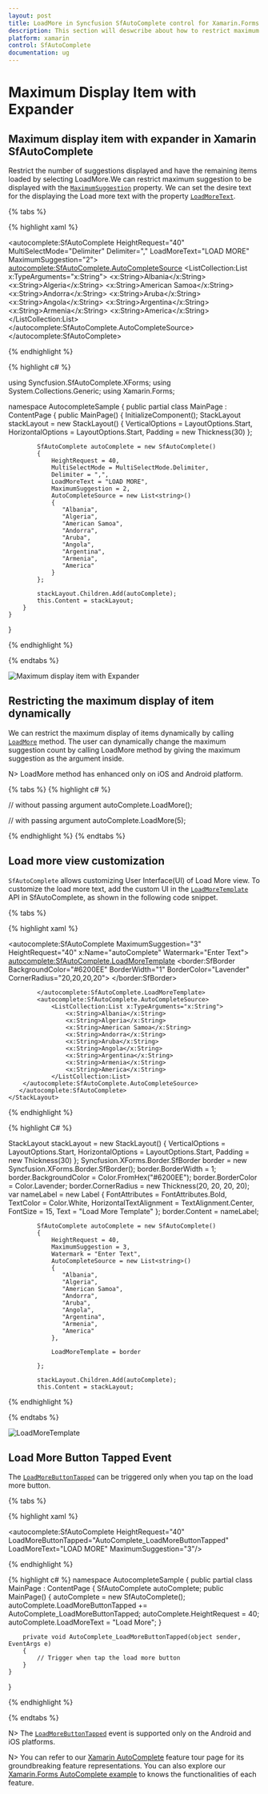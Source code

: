 ```yaml
---
layout: post
title: LoadMore in Syncfusion SfAutoComplete control for Xamarin.Forms
description: This section will deswcribe about how to restrict maximum suggestion to be displayed in Xamarin.Forms SfAutoComplete.
platform: xamarin
control: SfAutoComplete
documentation: ug
---
```

# Maximum Display Item with Expander

## Maximum display item with expander in Xamarin SfAutoComplete

Restrict the number of suggestions displayed and have the remaining items loaded by selecting LoadMore.We can restrict maximum suggestion to be displayed with the [`MaximumSuggestion`](https://help.syncfusion.com/cr/xamarin/Syncfusion.SfAutoComplete.XForms.SfAutoComplete.html#Syncfusion_SfAutoComplete_XForms_SfAutoComplete_MaximumSuggestion) property. We can set the desire text for the displaying the Load more text with the property [`LoadMoreText`](https://help.syncfusion.com/cr/xamarin/Syncfusion.SfAutoComplete.XForms.SfAutoComplete.html#Syncfusion_SfAutoComplete_XForms_SfAutoComplete_LoadMoreText).

{% tabs %}

{% highlight xaml %}

<?xml version="1.0" encoding="utf-8" ?>
<ContentPage xmlns="http://xamarin.com/schemas/2014/forms"
             xmlns:x="http://schemas.microsoft.com/winfx/2009/xaml"
             xmlns:autocomplete="clr-namespace:Syncfusion.SfAutoComplete.XForms;assembly=Syncfusion.SfAutoComplete.XForms"
             xmlns:ListCollection="clr-namespace:System.Collections.Generic;assembly=netstandard"
             xmlns:local="clr-namespace:AutocompleteSample"
             x:Class="AutocompleteSample.MainPage">
    <StackLayout VerticalOptions="Start" 
                 HorizontalOptions="Start" 
                 Padding="30">
        <autocomplete:SfAutoComplete HeightRequest="40"
                                     MultiSelectMode="Delimiter"
                                     Delimiter=","
                                     LoadMoreText="LOAD MORE"
                                     MaximumSuggestion="2">
            <autocomplete:SfAutoComplete.AutoCompleteSource>
               <ListCollection:List x:TypeArguments="x:String">
                    <x:String>Albania</x:String>
                    <x:String>Algeria</x:String>
                    <x:String>American Samoa</x:String>
                    <x:String>Andorra</x:String>
                    <x:String>Aruba</x:String>
                    <x:String>Angola</x:String>
                    <x:String>Argentina</x:String>
                    <x:String>Armenia</x:String>
                    <x:String>America</x:String>
                </ListCollection:List>
            </autocomplete:SfAutoComplete.AutoCompleteSource>
        </autocomplete:SfAutoComplete>
    </StackLayout>
</ContentPage>

{% endhighlight %}

{% highlight c# %}

using Syncfusion.SfAutoComplete.XForms;
using System.Collections.Generic;
using Xamarin.Forms;

namespace AutocompleteSample
{
    public partial class MainPage : ContentPage
    {
        public MainPage()
        {
            InitializeComponent();
            StackLayout stackLayout = new StackLayout()
            {
                VerticalOptions = LayoutOptions.Start,
                HorizontalOptions = LayoutOptions.Start,
                Padding = new Thickness(30)
            };

            SfAutoComplete autoComplete = new SfAutoComplete()
            {
                HeightRequest = 40,
                MultiSelectMode = MultiSelectMode.Delimiter,
                Delimiter = ",",
                LoadMoreText = "LOAD MORE",
                MaximumSuggestion = 2,
                AutoCompleteSource = new List<string>()
                {
                   "Albania",
                   "Algeria",
                   "American Samoa",
                   "Andorra",
                   "Aruba",
                   "Angola",
                   "Argentina",
                   "Armenia",
                   "America"
                }
            };

            stackLayout.Children.Add(autoComplete);
            this.Content = stackLayout;
        }
    }
}

{% endhighlight %}

{% endtabs %}

![Maximum display item with Expander](images/Maximum-display-item-with-Expander/LoadMore.png)

## Restricting the maximum display of item dynamically

We can restrict the maximum display of items dynamically by calling [`LoadMore`](https://help.syncfusion.com/cr/xamarin/Syncfusion.SfAutoComplete.XForms.SfAutoComplete.html#Syncfusion_SfAutoComplete_XForms_SfAutoComplete_LoadMore) method. The user can dynamically change the maximum suggestion count by calling LoadMore method by giving the maximum suggestion as the argument inside.

N> LoadMore method has enhanced only on iOS and Android platform.

{% tabs %}
{% highlight c# %}

// without passing argument
autoComplete.LoadMore();

// with passing argument
autoComplete.LoadMore(5);

{% endhighlight %}
{% endtabs %}

## Load more view customization

`SfAutoComplete` allows customizing User Interface(UI) of Load More view.
To customize the load more text, add the custom UI in the [`LoadMoreTemplate`](https://help.syncfusion.com/cr/xamarin/Syncfusion.SfAutoComplete.XForms.SfAutoComplete.html#Syncfusion_SfAutoComplete_XForms_SfAutoComplete_LoadMoreTemplate) API in SfAutoComplete, as shown in the following code snippet.

{% tabs %}

{% highlight xaml %}

<ContentPage xmlns="http://xamarin.com/schemas/2014/forms"
             xmlns:x="http://schemas.microsoft.com/winfx/2009/xaml"
             xmlns:border="clr-namespace:Syncfusion.XForms.Border;assembly=Syncfusion.Core.XForms"
			 xmlns:ListCollection="clr-namespace:System.Collections.Generic;assembly=netstandard"
             xmlns:autocomplete="clr-namespace:Syncfusion.SfAutoComplete.XForms;assembly=Syncfusion.SfAutoComplete.XForms"
             x:Class="AutoComplete.MainPage">
  <StackLayout VerticalOptions="Start" HorizontalOptions="Start" Padding="30">
        <autocomplete:SfAutoComplete MaximumSuggestion="3"  HeightRequest="40" x:Name="autoComplete" Watermark="Enter Text">
            <autocomplete:SfAutoComplete.LoadMoreTemplate>
              <border:SfBorder BackgroundColor="#6200EE" BorderWidth="1" BorderColor="Lavender" CornerRadius="20,20,20,20">
                    <Label  TextColor="White"  HorizontalTextAlignment="Center" FontSize="15" FontAttributes="Bold" Text="Load More Template"></Label>
              </border:SfBorder>
             
            </autocomplete:SfAutoComplete.LoadMoreTemplate>
            <autocomplete:SfAutoComplete.AutoCompleteSource>
                <ListCollection:List x:TypeArguments="x:String">
                    <x:String>Albania</x:String>
                    <x:String>Algeria</x:String>
                    <x:String>American Samoa</x:String>
                    <x:String>Andorra</x:String>
                    <x:String>Aruba</x:String>
                    <x:String>Angola</x:String>
                    <x:String>Argentina</x:String>
                    <x:String>Armenia</x:String>
                    <x:String>America</x:String>
                </ListCollection:List>
        </autocomplete:SfAutoComplete.AutoCompleteSource>
       </autocomplete:SfAutoComplete>
    </StackLayout>
 </ContentPage>

{% endhighlight %}

{% highlight C# %}

 StackLayout stackLayout = new StackLayout()
            {
                VerticalOptions = LayoutOptions.Start,
                HorizontalOptions = LayoutOptions.Start,
                Padding = new Thickness(30)
            };
            Syncfusion.XForms.Border.SfBorder border = new Syncfusion.XForms.Border.SfBorder();
            border.BorderWidth = 1;
            border.BackgroundColor = Color.FromHex("#6200EE");
            border.BorderColor = Color.Lavender;
            border.CornerRadius = new Thickness(20, 20, 20, 20);
            var nameLabel = new Label { FontAttributes = FontAttributes.Bold, TextColor = Color.White, HorizontalTextAlignment = TextAlignment.Center, FontSize = 15, Text = "Load More Template" };
            border.Content = nameLabel;

            SfAutoComplete autoComplete = new SfAutoComplete()
            {
                HeightRequest = 40,
                MaximumSuggestion = 3,
                Watermark = "Enter Text",
                AutoCompleteSource = new List<string>()
                {
                   "Albania",
                   "Algeria",
                   "American Samoa",
                   "Andorra",
                   "Aruba",
                   "Angola",
                   "Argentina",
                   "Armenia",
                   "America"
                },

                LoadMoreTemplate = border

            };

            stackLayout.Children.Add(autoComplete);
            this.Content = stackLayout;

{% endhighlight %}

{% endtabs %}

![LoadMoreTemplate](images/Maximum-display-item-with-Expander/LoadMoreTemplate.png)

## Load More Button Tapped Event

The [`LoadMoreButtonTapped`](https://help.syncfusion.com/cr/xamarin/Syncfusion.SfAutoComplete.XForms.SfAutoComplete.html#Syncfusion_SfAutoComplete_XForms_SfAutoComplete_LoadMoreButtonTapped) can be triggered only when you tap on the load more button.

{% tabs %}

{% highlight xaml %}

 <autocomplete:SfAutoComplete HeightRequest="40"
                              LoadMoreButtonTapped="AutoComplete_LoadMoreButtonTapped"
                              LoadMoreText="LOAD MORE"
                              MaximumSuggestion="3"/>

{% endhighlight %}

{% highlight c# %}
namespace AutocompleteSample
{
    public partial class MainPage : ContentPage
    {
        SfAutoComplete autoComplete;
        public MainPage()
        {
          autoComplete = new SfAutoComplete();
          autoComplete.LoadMoreButtonTapped += AutoComplete_LoadMoreButtonTapped;
          autoComplete.HeightRequest = 40;
          autoComplete.LoadMoreText = "Load More";
        }

        private void AutoComplete_LoadMoreButtonTapped(object sender, EventArgs e)
        {
            // Trigger when tap the load more button
        }
    }
}


{% endhighlight %}

{% endtabs %}

N> The [`LoadMoreButtonTapped`](https://help.syncfusion.com/cr/xamarin/Syncfusion.SfAutoComplete.XForms.SfAutoComplete.html#Syncfusion_SfAutoComplete_XForms_SfAutoComplete_LoadMoreButtonTapped) event is supported only on the Android and iOS platforms.

N> You can refer to our [Xamarin AutoComplete](https://www.syncfusion.com/xamarin-ui-controls/xamarin-autocomplete) feature tour page for its groundbreaking feature representations. You can also explore our [Xamarin.Forms AutoComplete example](https://github.com/syncfusion/xamarin-demos/tree/master/Forms/AutoComplete) to knows the functionalities of each feature.